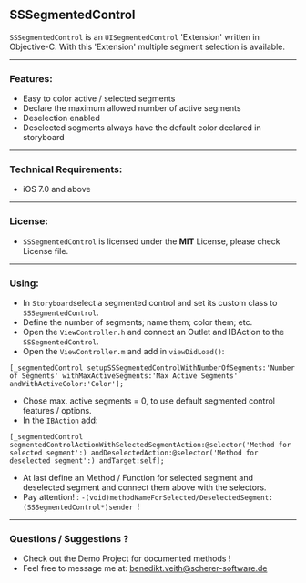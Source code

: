 ## SSSegmentedControl
`SSSegmentedControl` is an `UISegmentedControl` 'Extension' written in Objective-C. With this 'Extension' multiple segment selection is available. 
___
### Features:
* Easy to color active / selected segments
* Declare the maximum allowed number of active segments
* Deselection enabled
* Deselected segments always have the default color declared in storyboard

___
### Technical Requirements:
* iOS 7.0 and above

___
### License:
* `SSSegmentedControl` is licensed under the **MIT** License, please check License file.

___
### Using:
* In `Storyboard`select a segmented control and set its custom class to `SSSegmentedControl`.
* Define the number of segments; name them; color them; etc.
* Open the `ViewController.h` and connect an Outlet and IBAction to the `SSSegmentedControl`.
* Open the `ViewController.m` and add in `viewDidLoad()`:
```
[_segmentedControl setupSSSegmentedControlWithNumberOfSegments:'Number of Segments' withMaxActiveSegments:'Max Active Segments' andWithActiveColor:'Color'];
```
* Chose max. active segments = 0, to use default segmented control features / options.
* In the `IBAction` add:
```
[_segmentedControl segmentedControlActionWithSelectedSegmentAction:@selector('Method for selected segment':) andDeselectedAction:@selector('Method for deselected segment':) andTarget:self];
```
* At last define an Method / Function for selected segment and deselected segment and connect them above with the selectors.
* Pay attention! : ```-(void)methodNameForSelected/DeselectedSegment:(SSSegmentedControl*)sender ```!

___
### Questions / Suggestions ?
* Check out the Demo Project for documented methods !
* Feel free to message me at:
 benedikt.veith@scherer-software.de
    


